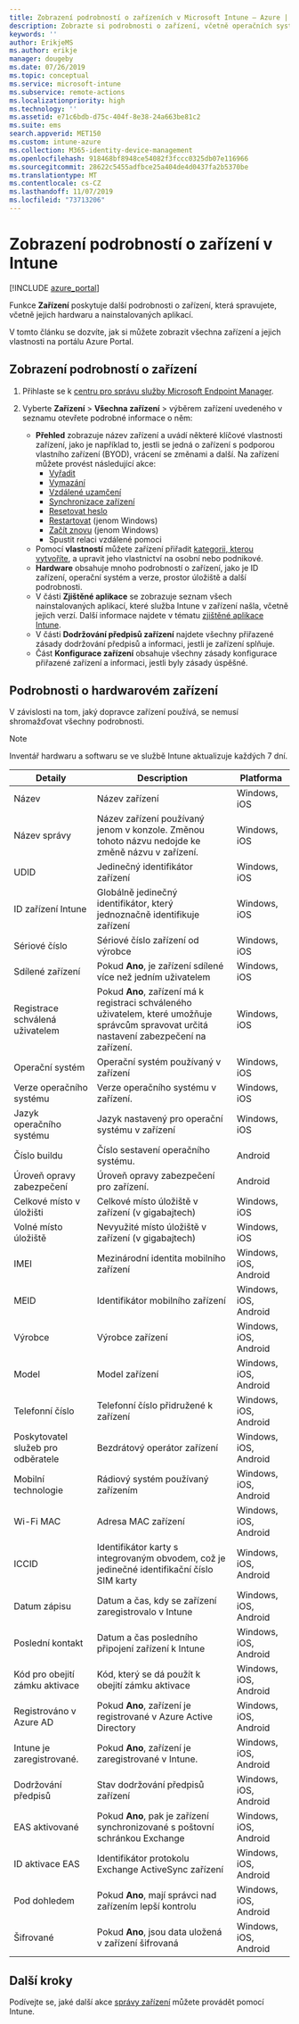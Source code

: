 ```yaml
---
title: Zobrazení podrobností o zařízeních v Microsoft Intune – Azure | Microsoft Docs
description: Zobrazte si podrobnosti o zařízení, včetně operačních systémů, místa v úložišti, výrobce a modelu. Microsoft Intune v Azure vám umožňuje získat seznam nainstalovaných aplikací, zkontrolovat zásady dodržování předpisů a nastavit TeamViewer. Jedná se o podobný princip jako při zobrazení inventáře zařízení, která spravujete.
keywords: ''
author: ErikjeMS
ms.author: erikje
manager: dougeby
ms.date: 07/26/2019
ms.topic: conceptual
ms.service: microsoft-intune
ms.subservice: remote-actions
ms.localizationpriority: high
ms.technology: ''
ms.assetid: e71c6bdb-d75c-404f-8e38-24a663be81c2
ms.suite: ems
search.appverid: MET150
ms.custom: intune-azure
ms.collection: M365-identity-device-management
ms.openlocfilehash: 918468bf8948ce54082f3fccc0325db07e116966
ms.sourcegitcommit: 28622c5455adfbce25a404de4d0437fa2b5370be
ms.translationtype: MT
ms.contentlocale: cs-CZ
ms.lasthandoff: 11/07/2019
ms.locfileid: "73713206"
---
```

# <a name="see-device-details-in-intune"></a>Zobrazení podrobností o zařízení v Intune

[!INCLUDE [azure_portal](../includes/azure_portal.md)]

Funkce **Zařízení** poskytuje další podrobnosti o zařízení, která spravujete, včetně jejich hardwaru a nainstalovaných aplikací.

V tomto článku se dozvíte, jak si můžete zobrazit všechna zařízení a jejich vlastnosti na portálu Azure Portal.

## <a name="view-the-device-details"></a>Zobrazení podrobností o zařízení

1. Přihlaste se k [centru pro správu služby Microsoft Endpoint Manager](https://go.microsoft.com/fwlink/?linkid=2109431).
3. Vyberte **Zařízení** > **Všechna zařízení** > výběrem zařízení uvedeného v seznamu otevřete podrobné informace o něm:

   - **Přehled** zobrazuje název zařízení a uvádí některé klíčové vlastnosti zařízení, jako je například to, jestli se jedná o zařízení s podporou vlastního zařízení (BYOD), vrácení se změnami a další. Na zařízení můžete provést následující akce:
      - [Vyřadit](devices-wipe.md#retire)
      - [Vymazání](devices-wipe.md#wipe)
      - [Vzdálené uzamčení](device-remote-lock.md)
      - [Synchronizace zařízení](device-sync.md)
      - [Resetovat heslo](device-passcode-reset.md)
      - [Restartovat](device-restart.md) (jenom Windows)
      - [Začít znovu](device-fresh-start.md) (jenom Windows)
      - Spustit relaci vzdálené pomoci
   - Pomocí **vlastností** můžete zařízení přiřadit [kategorii, kterou vytvoříte](../enrollment/device-group-mapping.md), a upravit jeho vlastnictví na osobní nebo podnikové.
   - **Hardware** obsahuje mnoho podrobností o zařízení, jako je ID zařízení, operační systém a verze, prostor úložiště a další podrobnosti.
   - V části **Zjištěné aplikace** se zobrazuje seznam všech nainstalovaných aplikací, které služba Intune v zařízení našla, včetně jejich verzí. Další informace najdete v tématu [zjištěné aplikace Intune](../apps/app-discovered-apps.md).
   - V části **Dodržování předpisů zařízení** najdete všechny přiřazené zásady dodržování předpisů a informaci, jestli je zařízení splňuje.
   - Část **Konfigurace zařízení** obsahuje všechny zásady konfigurace přiřazené zařízení a informaci, jestli byly zásady úspěšné.

## <a name="hardware-device-details"></a>Podrobnosti o hardwarovém zařízení
V závislosti na tom, jaký dopravce zařízení používá, se nemusí shromažďovat všechny podrobnosti.

> [!Note]  
> Inventář hardwaru a softwaru se ve službě Intune aktualizuje každých 7 dní.

|Detaily|Description|Platforma| 
|--------------|----------------------|----|  
|Název|Název zařízení|Windows, iOS|
|Název správy|Název zařízení používaný jenom v konzole. Změnou tohoto názvu nedojde ke změně názvu v zařízení.|Windows, iOS|
|UDID|Jedinečný identifikátor zařízení|Windows, iOS|
|ID zařízení Intune|Globálně jedinečný identifikátor, který jednoznačně identifikuje zařízení|Windows, iOS|
|Sériové číslo|Sériové číslo zařízení od výrobce|Windows, iOS|
|Sdílené zařízení|Pokud **Ano**, je zařízení sdílené více než jedním uživatelem|Windows, iOS|
|Registrace schválená uživatelem|Pokud **Ano**, zařízení má k registraci schváleného uživatelem, které umožňuje správcům spravovat určitá nastavení zabezpečení na zařízení.|Windows, iOS|
|Operační systém|Operační systém používaný v zařízení|Windows, iOS|
|Verze operačního systému|Verze operačního systému v zařízení.|Windows, iOS|
|Jazyk operačního systému|Jazyk nastavený pro operační systému v zařízení|Windows, iOS|
|Číslo buildu|Číslo sestavení operačního systému.|Android|
|Úroveň opravy zabezpečení|Úroveň opravy zabezpečení pro zařízení.|Android|
|Celkové místo v úložišti|Celkové místo úložiště v zařízení (v gigabajtech)|Windows, iOS|
|Volné místo úložiště|Nevyužité místo úložiště v zařízení (v gigabajtech)|Windows, iOS|
|IMEI|Mezinárodní identita mobilního zařízení|Windows, iOS, Android|
|MEID|Identifikátor mobilního zařízení|Windows, iOS, Android|
|Výrobce|Výrobce zařízení|Windows, iOS, Android|
|Model|Model zařízení|Windows, iOS, Android|
|Telefonní číslo|Telefonní číslo přidružené k zařízení|Windows, iOS, Android|
|Poskytovatel služeb pro odběratele|Bezdrátový operátor zařízení|Windows, iOS, Android|
|Mobilní technologie|Rádiový systém používaný zařízením|Windows, iOS, Android|
|Wi-Fi MAC|Adresa MAC zařízení|Windows, iOS, Android|
|ICCID|Identifikátor karty s integrovaným obvodem, což je jedinečné identifikační číslo SIM karty|Windows, iOS, Android|
|Datum zápisu|Datum a čas, kdy se zařízení zaregistrovalo v Intune|Windows, iOS, Android|
|Poslední kontakt|Datum a čas posledního připojení zařízení k Intune|Windows, iOS, Android|
|Kód pro obejití zámku aktivace|Kód, který se dá použít k obejití zámku aktivace|Windows, iOS, Android|
|Registrováno v Azure AD|Pokud **Ano**, zařízení je registrované v Azure Active Directory|Windows, iOS, Android|
|Intune je zaregistrované.|Pokud **Ano**, zařízení je zaregistrované v Intune.|Windows, iOS, Android|
|Dodržování předpisů|Stav dodržování předpisů zařízení|Windows, iOS, Android|
|EAS aktivované|Pokud **Ano**, pak je zařízení synchronizované s poštovní schránkou Exchange|Windows, iOS, Android|
|ID aktivace EAS|Identifikátor protokolu Exchange ActiveSync zařízení|Windows, iOS, Android|
|Pod dohledem|Pokud **Ano**, mají správci nad zařízením lepší kontrolu|Windows, iOS, Android|
|Šifrované|Pokud **Ano**, jsou data uložená v zařízení šifrovaná|Windows, iOS, Android|



## <a name="next-steps"></a>Další kroky
Podívejte se, jaké další akce [správy zařízení](device-management.md) můžete provádět pomocí Intune.

